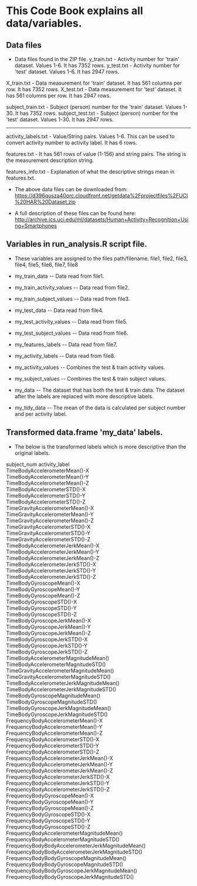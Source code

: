 # This Code Book explains all data/variables.

## Data files
* Data files found in the ZIP file.
y_train.txt		- Activity number for 'train' dataset. Values 1-6. It has 7352 rows.
y_test.txt		- Activity number for 'test' dataset. Values 1-6. It has 2947 rows.

X_train.txt		- Data measurement for 'train' dataset. It has 561 columns per row. It has 7352 rows.
X_test.txt		- Data measurement for 'test' dataset. It has 561 columns per row. It has 2947 rows.

subject_train.txt	- Subject (person) number for the 'train' dataset. Values 1-30. It has 7352 rows.
subject_test.txt	- Subject (person) number for the 'test' dataset. Values 1-30. It has 2947 rows.

-------------

activity_labels.txt	- Value/String pairs. Values 1-6. This can be used to convert activity number to activity label. It has 6 rows.

features.txt		- It has 561 rows of value (1-156) and string pairs. The string is the measurement description string.

features_info.txt	- Explanation of what the descriptive strings mean in features.txt.


* The above data files can be downloaded from:
https://d396qusza40orc.cloudfront.net/getdata%2Fprojectfiles%2FUCI%20HAR%20Dataset.zip

* A full description of these files can be found here:
http://archive.ics.uci.edu/ml/datasets/Human+Activity+Recognition+Using+Smartphones





## Variables in run_analysis.R script file.
* These variables are assigned to the files path/filename.
    file1, file2, file3, file4, file5, file6, file7, file8

* my_train_data -- Data read from file1.
* my_train_activity_values -- Data read from file2.
* my_train_subject_values -- Data read from file3.

* my_test_data -- Data read from file4.
* my_test_activity_values -- Data read from file5.
* my_test_subject_values  -- Data read from file6.

* my_features_labels -- Data read from file7.
* my_activity_labels -- Data read from file8.

* my_activity_values -- Combines the test & train activity values.
* my_subject_values -- Combines the test & train subject values.

* my_data -- The dataset that has both the test & train data. The dataset after the labels are replaced with more descriptive labels.
* my_tidy_data -- The mean of the data is calculated per subject number and per activity label.


## Transformed data.frame 'my_data' labels.
* The below is the transformed labels which is more descriptive than the original labels.

subject_num
activity_label                                   
TimeBodyAccelerometerMean()-X                    
TimeBodyAccelerometerMean()-Y                    
TimeBodyAccelerometerMean()-Z                    
TimeBodyAccelerometerSTD()-X                     
TimeBodyAccelerometerSTD()-Y                     
TimeBodyAccelerometerSTD()-Z                     
TimeGravityAccelerometerMean()-X                 
TimeGravityAccelerometerMean()-Y                 
TimeGravityAccelerometerMean()-Z                 
TimeGravityAccelerometerSTD()-X                  
TimeGravityAccelerometerSTD()-Y                  
TimeGravityAccelerometerSTD()-Z                  
TimeBodyAccelerometerJerkMean()-X                
TimeBodyAccelerometerJerkMean()-Y                
TimeBodyAccelerometerJerkMean()-Z                
TimeBodyAccelerometerJerkSTD()-X                 
TimeBodyAccelerometerJerkSTD()-Y                 
TimeBodyAccelerometerJerkSTD()-Z                 
TimeBodyGyroscopeMean()-X                        
TimeBodyGyroscopeMean()-Y                        
TimeBodyGyroscopeMean()-Z                        
TimeBodyGyroscopeSTD()-X                         
TimeBodyGyroscopeSTD()-Y                         
TimeBodyGyroscopeSTD()-Z                         
TimeBodyGyroscopeJerkMean()-X                    
TimeBodyGyroscopeJerkMean()-Y                    
TimeBodyGyroscopeJerkMean()-Z                    
TimeBodyGyroscopeJerkSTD()-X                     
TimeBodyGyroscopeJerkSTD()-Y                     
TimeBodyGyroscopeJerkSTD()-Z                     
TimeBodyAccelerometerMagnitudeMean()             
TimeBodyAccelerometerMagnitudeSTD()              
TimeGravityAccelerometerMagnitudeMean()          
TimeGravityAccelerometerMagnitudeSTD()           
TimeBodyAccelerometerJerkMagnitudeMean()         
TimeBodyAccelerometerJerkMagnitudeSTD()          
TimeBodyGyroscopeMagnitudeMean()                 
TimeBodyGyroscopeMagnitudeSTD()                  
TimeBodyGyroscopeJerkMagnitudeMean()             
TimeBodyGyroscopeJerkMagnitudeSTD()              
FrequencyBodyAccelerometerMean()-X               
FrequencyBodyAccelerometerMean()-Y               
FrequencyBodyAccelerometerMean()-Z               
FrequencyBodyAccelerometerSTD()-X                
FrequencyBodyAccelerometerSTD()-Y                
FrequencyBodyAccelerometerSTD()-Z                
FrequencyBodyAccelerometerJerkMean()-X           
FrequencyBodyAccelerometerJerkMean()-Y           
FrequencyBodyAccelerometerJerkMean()-Z           
FrequencyBodyAccelerometerJerkSTD()-X            
FrequencyBodyAccelerometerJerkSTD()-Y            
FrequencyBodyAccelerometerJerkSTD()-Z            
FrequencyBodyGyroscopeMean()-X                   
FrequencyBodyGyroscopeMean()-Y                   
FrequencyBodyGyroscopeMean()-Z                   
FrequencyBodyGyroscopeSTD()-X                    
FrequencyBodyGyroscopeSTD()-Y                    
FrequencyBodyGyroscopeSTD()-Z                    
FrequencyBodyAccelerometerMagnitudeMean()        
FrequencyBodyAccelerometerMagnitudeSTD()         
FrequencyBodyBodyAccelerometerJerkMagnitudeMean()
FrequencyBodyBodyAccelerometerJerkMagnitudeSTD() 
FrequencyBodyBodyGyroscopeMagnitudeMean()        
FrequencyBodyBodyGyroscopeMagnitudeSTD()         
FrequencyBodyBodyGyroscopeJerkMagnitudeMean()    
FrequencyBodyBodyGyroscopeJerkMagnitudeSTD() 


